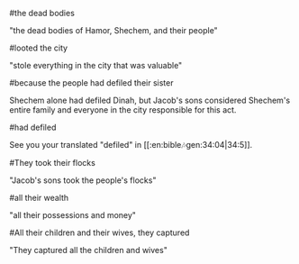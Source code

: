 #the dead bodies

"the dead bodies of Hamor, Shechem, and their people"

#looted the city

"stole everything in the city that was valuable"

#because the people had defiled their sister

Shechem alone had defiled Dinah, but Jacob's sons considered Shechem's entire family and everyone in the city responsible for this act.

#had defiled

See you your translated "defiled" in [[:en:bible:notes:gen:34:04|34:5]].

#They took their flocks

"Jacob's sons took the people's flocks"

#all their wealth

"all their possessions and money"

#All their children and their wives, they captured

"They captured all the children and wives"